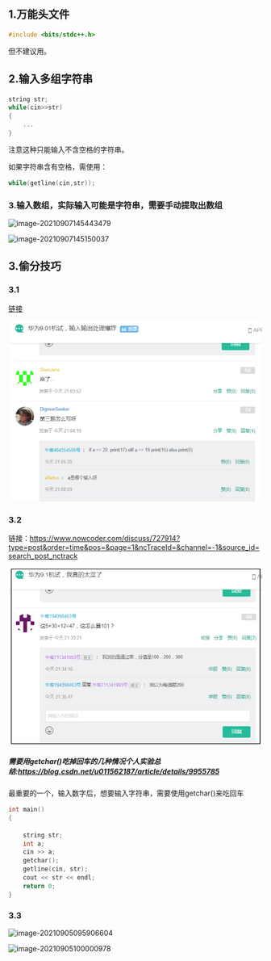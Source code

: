 ## 1.万能头文件

```cpp
#include <bits/stdc++.h>
```

但不建议用。

## 2.输入多组字符串

```cpp
string str;
while(cin>>str)
{
    ...
}
```

注意这种只能输入不含空格的字符串。

如果字符串含有空格，需使用：

```cpp
while(getline(cin,str));
```

### 3.输入数组，实际输入可能是字符串，需要手动提取出数组

![image-20210907145443479](E:\MarkdownWorkspace\image\华为机试注意点_1.png)

![image-20210907145150037](E:\MarkdownWorkspace\image\华为机试注意点.png)

## 3.偷分技巧

### 3.1

[链接](https://www.nowcoder.com/discuss/727860?type=post&order=time&pos=&page=2&ncTraceId=&channel=-1&source_id=search_post_nctrack)

![](./image/偷分技巧.png)

### 3.2

链接：https://www.nowcoder.com/discuss/727914?type=post&order=time&pos=&page=1&ncTraceId=&channel=-1&source_id=search_post_nctrack

![](./image/偷分技巧2.png)



##### 需要用getchar()吃掉回车的几种情况个人实验总结:https://blog.csdn.net/u011562187/article/details/9955785

最重要的一个，输入数字后，想要输入字符串，需要使用getchar()来吃回车

```cpp
int main()
{

	string str;
	int a;
	cin >> a;
	getchar();
	getline(cin, str);
	cout << str << endl;
	return 0;
}
```

### 3.3

![image-20210905095906604](E:\MarkdownWorkspace\image\image-20210905095906604.png)

![image-20210905100000978](E:\MarkdownWorkspace\image\image-20210905100000978.png)
